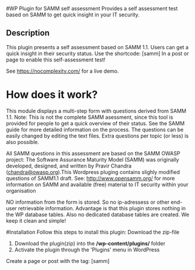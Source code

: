 #WP Plugin for SAMM self assessment
Provides a self assessment test based on SAMM to get quick insight in your IT security.

## Description
This plugin presents a self assessment based on SAMM 1.1. Users can get a quick insight in their security status.
Use the shortcode:
[samm]
In a post or page to enable this self-assessment test!

See https://nocomplexity.com/ for a live demo.

# How does it work?
This module displays a multi-step form with questions derived from SAMM 1.1. Note: This is not the complete SAMM asessment, since
this tool is provided for people to get a quick overview of their status. See the SAMM guide for more detailed information on the process.
The questions can be easily changed by editing the text files. Extra questions per topic (or less) is also possible.

All SAMM questions in this assessment are based on the SAMM OWASP project:
The Software Assurance Maturity Model (SAMM) was originally developed, designed, and written by
Pravir Chandra (chandra@owasp.org).This Wordpress pluging contains slighly modified questions of SAMM1.1 draft. 
See: http://www.opensamm.org/ for more information on SAMM and available (free) material to IT security within your organisation 

NO information from the form is stored. So no ip-adressess or other end-user retrievable information. Advantage is that this plugin stores nothing in the WP database tables. 
Also no dedicated database tables are created. We keep it clean and simple!

#Installation
Follow this steps to install this plugin:
Download the zip-file

1. Download the plugin(zip) into the **/wp-content/plugins/** folder
2. Activate the plugin through the 'Plugins' menu in WordPress

Create a page or post with the tag:
[samm] 
